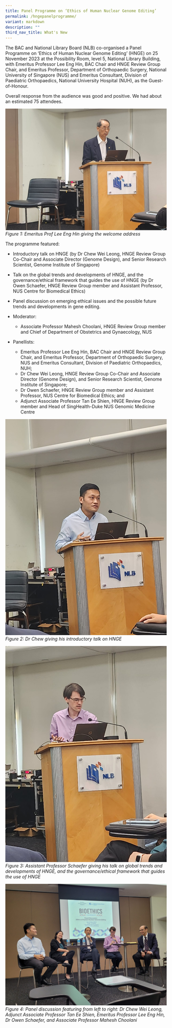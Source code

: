 ```yaml
---
title: Panel Programme on ‘Ethics of Human Nuclear Genome Editing’
permalink: /hngepanelprogramme/
variant: markdown
description: ""
third_nav_title: What's New
---
```

The BAC and National Library Board (NLB) co-organised a Panel Programme on ‘Ethics of Human Nuclear Genome Editing’ (HNGE) on 25 November 2023 at the Possibility Room, level 5, National Library Building, with Emeritus Professor Lee Eng Hin, BAC Chair and HNGE Review Group Chair, and Emeritus Professor, Department of Orthopaedic Surgery, National University of Singapore (NUS) and Emeritus Consultant, Division of Paediatric Orthopaedics, National University Hospital (NUH), as the Guest-of-Honour. 

Overall response from the audience was good and positive. We had about an estimated 75 attendees.

![](/images/HNGE%20Panel%20Programme%202023/Emeritus_Prof_Lee.jpeg)
*Figure 1: Emeritus Prof Lee Eng Hin giving the welcome address*

The programme featured: 

* Introductory talk on HNGE (by Dr Chew Wei Leong, HNGE Review Group Co-Chair and Associate Director (Genome Design), and Senior Research Scientist, Genome Institute of Singapore)

* Talk on the global trends and developments of HNGE, and the governance/ethical framework that guides the use of HNGE (by Dr Owen Schaefer, HNGE Review Group member and Assistant Professor, NUS Centre for Biomedical Ethics)


*  Panel discussion on emerging ethical issues and the possible future trends and developments in gene editing.

*  Moderator: 
	*  Associate Professor Mahesh Choolani, HNGE Review Group member and Chief of Department of Obstetrics and Gynaecology, NUS<br>
* Panellists:<br> 
	* Emeritus Professor Lee Eng Hin, BAC Chair and HNGE Review Group Chair, and Emeritus Professor, Department of Orthopaedic Surgery, NUS and Emeritus Consultant, Division of Paediatric Orthopaedics, NUH;<br>
	* Dr Chew Wei Leong, HNGE Review Group Co-Chair and Associate Director (Genome Design), and Senior Research Scientist, Genome Institute of Singapore;<br>
	* Dr Owen Schaefer, HNGE Review Group member and Assistant Professor, NUS Centre for Biomedical Ethics; and<br>
	* Adjunct Associate Professor Tan Ee Shien, HNGE Review Group member and Head of SingHealth-Duke NUS Genomic Medicine Centre<br> 

![](/images/HNGE%20Panel%20Programme%202023/Dr_Chew.jpeg)
*Figure 2: Dr Chew giving his introductory talk on HNGE* 


![](/images/HNGE%20Panel%20Programme%202023/Dr_Schaefer.jpeg)
*Figure 3: Assistant Professor Schaefer giving his talk on global trends and developments of HNGE, and the governance/ethical framework that guides the use of HNGE*

![](/images/HNGE%20Panel%20Programme%202023/Panel_discussion.jpg)
*Figure 4: Panel discussion featuring from left to right: Dr Chew Wei Leong, Adjunct Associate Professor Tan Ee Shien, Emeritus Professor Lee Eng Hin, Dr Owen Schaefer, and Associate Professor Mahesh Choolani*